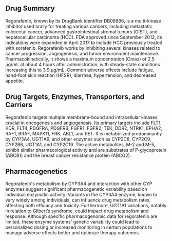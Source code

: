 ## Drug Summary
Regorafenib, known by its DrugBank identifier DB08896, is a multi-kinase inhibitor used orally for treating various cancers, including metastatic colorectal cancer, advanced gastrointestinal stromal tumors (GIST), and hepatocellular carcinoma (HCC). FDA approved since September 2012, its indications were expanded in April 2017 to include HCC previously treated with sorafenib. Regorafenib works by inhibiting several kinases related to cancer progression, angiogenesis, and tumor environment maintenance. Pharmacokinetically, it shows a maximum concentration (Cmax) of 2.5 µg/mL at about 4 hours after administration, with steady-state conditions increasing this to 3.9 µg/mL. Common adverse effects include fatigue, hand-foot skin reaction (HFSR), diarrhea, hypertension, and decreased appetite.

## Drug Targets, Enzymes, Transporters, and Carriers
Regorafenib targets multiple membrane-bound and intracellular kinases crucial in oncogenesis and angiogenesis. Its primary targets include FLT1, KDR, FLT4, PDGFRA, PDGFRB, FGFR1, FGFR2, TEK, DDR2, NTRK1, EPHA2, RAF1, BRAF, MAPK11, FRK, ABL1, and RET. It is metabolized predominantly by CYP3A4, UGT1A9, and other enzymes such as CYP2C8, CYP2C9, CYP2B6, UGT1A1, and CYP2C19. The active metabolites, M-2 and M-5, exhibit similar pharmacological activity and are substrates of P-glycoprotein (ABCB1) and the breast cancer resistance protein (ABCG2). 

## Pharmacogenetics
Regorafenib's metabolism by CYP3A4 and interaction with other CYP enzymes suggest significant pharmacogenetic variability based on individual enzymatic activity. Variants in the CYP3A4 enzyme, known to vary widely among individuals, can influence drug metabolism rates, affecting both efficacy and toxicity. Furthermore, UGT1A1 variations, notably in relation to Gilbert’s syndrome, could impact drug metabolism and response. Although specific pharmacogenomic data for regorafenib are limited, these enzyme systems' genetic variability could lead to personalized dosing or increased monitoring in certain populations to manage adverse effects better and optimize therapy outcomes.